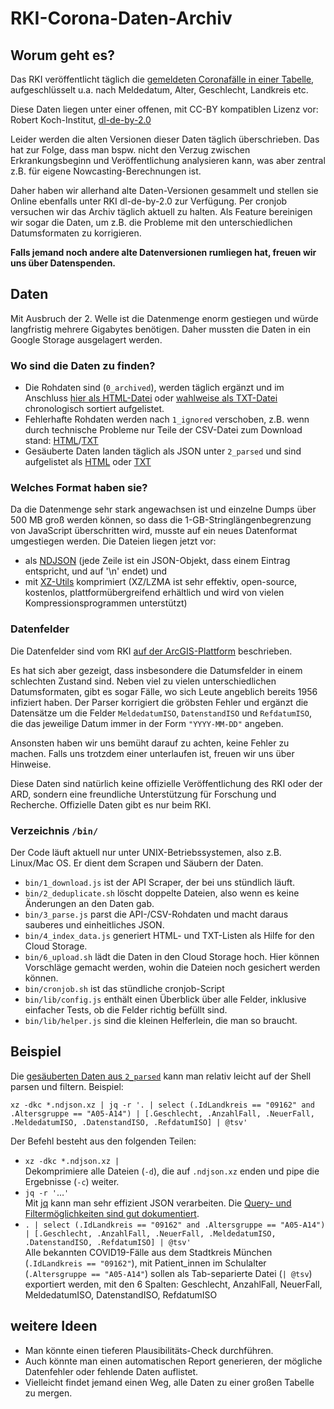 # RKI-Corona-Daten-Archiv

## Worum geht es?

Das RKI veröffentlicht täglich die [gemeldeten Coronafälle in einer Tabelle](https://npgeo-corona-npgeo-de.hub.arcgis.com/datasets/dd4580c810204019a7b8eb3e0b329dd6_0), aufgeschlüsselt u.a. nach Meldedatum, Alter, Geschlecht, Landkreis etc.

Diese Daten liegen unter einer offenen, mit CC-BY kompatiblen Lizenz vor: Robert Koch-Institut, [dl-de-by-2.0](https://www.govdata.de/dl-de/by-2-0)

Leider werden die alten Versionen dieser Daten täglich überschrieben. Das hat zur Folge, dass man bspw. nicht den Verzug zwischen Erkrankungsbeginn und Veröffentlichung analysieren kann, was aber zentral z.B. für eigene Nowcasting-Berechnungen ist.

Daher haben wir allerhand alte Daten-Versionen gesammelt und stellen sie Online ebenfalls unter RKI dl-de-by-2.0 zur Verfügung. Per cronjob versuchen wir das Archiv täglich aktuell zu halten. Als Feature bereinigen wir sogar die Daten, um z.B. die Probleme mit den unterschiedlichen Datumsformaten zu korrigieren.

**Falls jemand noch andere alte Datenversionen rumliegen hat, freuen wir uns über Datenspenden.**

## Daten

Mit Ausbruch der 2. Welle ist die Datenmenge enorm gestiegen und würde langfristig mehrere Gigabytes benötigen. Daher mussten die Daten in ein Google Storage ausgelagert werden.

### Wo sind die Daten zu finden?

- Die Rohdaten sind (`0_archived`), werden täglich ergänzt und im Anschluss [hier als HTML-Datei](https://storage.googleapis.com/brdata-public-data/rki-corona-archiv/0_archived/index.html) oder [wahlweise als TXT-Datei](https://storage.googleapis.com/brdata-public-data/rki-corona-archiv/0_archived/index.txt) chronologisch sortiert aufgelistet.
- Fehlerhafte Rohdaten werden nach `1_ignored` verschoben, z.B. wenn durch technische Probleme nur Teile der CSV-Datei zum Download stand: [HTML](https://storage.googleapis.com/brdata-public-data/rki-corona-archiv/1_ignored/index.html)/[TXT](https://storage.googleapis.com/brdata-public-data/rki-corona-archiv/1_ignored/index.txt)
- Gesäuberte Daten landen täglich als JSON unter `2_parsed` und sind aufgelistet als [HTML](https://storage.googleapis.com/brdata-public-data/rki-corona-archiv/2_parsed/index.html) oder [TXT](https://storage.googleapis.com/brdata-public-data/rki-corona-archiv/2_parsed/index.txt)

### Welches Format haben sie?

Da die Datenmenge sehr stark angewachsen ist und einzelne Dumps über 500 MB groß werden können, so dass die 1-GB-Stringlängenbegrenzung von JavaScript überschritten wird, musste auf ein neues Datenformat umgestiegen werden. Die Dateien liegen jetzt vor:
- als [NDJSON](http://ndjson.org) (jede Zeile ist ein JSON-Objekt, dass einem Eintrag entspricht, und auf '\n' endet) und
- mit [XZ-Utils](https://tukaani.org/xz/format.html) komprimiert (XZ/LZMA ist sehr effektiv, open-source, kostenlos, plattformübergreifend erhältlich und wird von vielen Kompressionsprogrammen unterstützt)

### Datenfelder

Die Datenfelder sind vom RKI [auf der ArcGIS-Plattform](https://npgeo-corona-npgeo-de.hub.arcgis.com/datasets/dd4580c810204019a7b8eb3e0b329dd6_0) beschrieben.

Es hat sich aber gezeigt, dass insbesondere die Datumsfelder in einem schlechten Zustand sind. Neben viel zu vielen unterschiedlichen Datumsformaten, gibt es sogar Fälle, wo sich Leute angeblich bereits 1956 infiziert haben. Der Parser korrigiert die gröbsten Fehler und ergänzt die Datensätze um die Felder `MeldedatumISO`, `DatenstandISO` und `RefdatumISO`, die das jeweilige Datum immer in der Form `"YYYY-MM-DD"` angeben.

Ansonsten haben wir uns bemüht darauf zu achten, keine Fehler zu machen. Falls uns trotzdem einer unterlaufen ist, freuen wir uns über Hinweise.

Diese Daten sind natürlich keine offizielle Veröffentlichung des RKI oder der ARD, sondern eine freundliche Unterstützung für Forschung und Recherche. Offizielle Daten gibt es nur beim RKI.

### Verzeichnis `/bin/`

Der Code läuft aktuell nur unter UNIX-Betriebssystemen, also z.B. Linux/Mac OS. Er dient dem Scrapen und Säubern der Daten.

- `bin/1_download.js` ist der API Scraper, der bei uns stündlich läuft.
- `bin/2_deduplicate.sh` löscht doppelte Dateien, also wenn es keine Änderungen an den Daten gab.
- `bin/3_parse.js` parst die API-/CSV-Rohdaten und macht daraus sauberes und einheitliches JSON.
- `bin/4_index_data.js` generiert HTML- und TXT-Listen als Hilfe for den Cloud Storage.
- `bin/6_upload.sh` lädt die Daten in den Cloud Storage hoch. Hier können Vorschläge gemacht werden, wohin die Dateien noch gesichert werden können.
- `bin/cronjob.sh` ist das stündliche cronjob-Script
- `bin/lib/config.js` enthält einen Überblick über alle Felder, inklusive einfacher Tests, ob die Felder richtig befüllt sind.
- `bin/lib/helper.js` sind die kleinen Helferlein, die man so braucht.

## Beispiel

Die [gesäuberten Daten aus `2_parsed`](https://storage.googleapis.com/brdata-public-data/rki-corona-archiv/2_parsed/index.html) kann man relativ leicht auf der Shell parsen und filtern. Beispiel:

`xz -dkc *.ndjson.xz | jq -r '. | select (.IdLandkreis == "09162" and .Altersgruppe == "A05-A14") | [.Geschlecht, .AnzahlFall, .NeuerFall, .MeldedatumISO, .DatenstandISO, .RefdatumISO] | @tsv'`

Der Befehl besteht aus den folgenden Teilen:

- `xz -dkc *.ndjson.xz | `  
Dekomprimiere alle Dateien (`-d`), die auf `.ndjson.xz` enden und pipe die Ergebnisse (`-c`) weiter.
- `jq -r '`…`'`  
Mit [jq](https://stedolan.github.io/jq/) kann man sehr effizient JSON verarbeiten. Die [Query- und Filtermöglichkeiten sind gut dokumentiert](https://stedolan.github.io/jq/manual/#Basicfilters).
- `. | select (.IdLandkreis == "09162" and .Altersgruppe == "A05-A14") | [.Geschlecht, .AnzahlFall, .NeuerFall, .MeldedatumISO, .DatenstandISO, .RefdatumISO] | @tsv'`  
Alle bekannten COVID19-Fälle aus dem Stadtkreis München (`.IdLandkreis == "09162"`), mit Patient_innen im Schulalter (`.Altersgruppe == "A05-A14"`) sollen als Tab-separierte Datei (`| @tsv`) exportiert werden, mit den 6 Spalten: Geschlecht, AnzahlFall, NeuerFall, MeldedatumISO, DatenstandISO, RefdatumISO

## weitere Ideen

- Man könnte einen tieferen Plausibilitäts-Check durchführen.
- Auch könnte man einen automatischen Report generieren, der mögliche Datenfehler oder fehlende Daten auflistet.
- Vielleicht findet jemand einen Weg, alle Daten zu einer großen Tabelle zu mergen.
